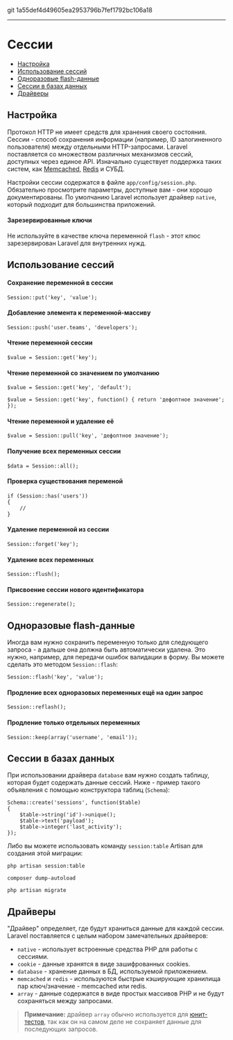git 1a55def4d49605ea2953796b7fef1792bc106a18

---

# Сессии

- [Настройка](#configuration)
- [Использование сессий](#session-usage)
- [Одноразовые flash-данные](#flash-data)
- [Сессии в базах данных](#database-sessions)
- [Драйверы](#session-drivers)

<a name="configuration"></a>
## Настройка

Протокол HTTP не имеет средств для хранения своего состояния. Сессии - способ сохранения информации (например, ID залогиненного пользователя) между отдельными HTTP-запросами. Laravel поставляется со множеством различных механизмов сессий, доступных через единое API. Изначально существует поддержка таких систем, как [Memcached](http://memcached.org), [Redis](http://redis.io) и СУБД.

Настройки сессии содержатся в файле `app/config/session.php`. Обязательно просмотрите параметры, доступные вам - они хорошо документированы. По умолчанию Laravel использует драйвер `native`, который подходит для большинства приложений.

#### Зарезервированные ключи

Не используйте в качестве ключа переменной `flash` - этот клюс зарезервирован Laravel для внутренних нужд.

<a name="session-usage"></a>
## Использование сессий

#### Сохранение переменной в сессии

	Session::put('key', 'value');

#### Добавление элемента к переменной-массиву

	Session::push('user.teams', 'developers');

#### Чтение переменной сессии

	$value = Session::get('key');

#### Чтение переменной со значением по умолчанию

	$value = Session::get('key', 'default');

	$value = Session::get('key', function() { return 'дефолтное значение'; });

#### Чтение переменной и удаление её

	$value = Session::pull('key', 'дефолтное значение');

#### Получение всех переменных сессии

	$data = Session::all();

#### Проверка существования переменой

	if (Session::has('users'))
	{
		//
	}

#### Удаление переменной из сессии

	Session::forget('key');

#### Удаление всех переменных

	Session::flush();

#### Присвоение сессии нового идентификатора

	Session::regenerate();

<a name="flash-data"></a>
## Одноразовые flash-данные

Иногда вам нужно сохранить переменную только для следующего запроса - а дальше она должна быть автоматически удалена. Это нужно, например, для передачи ошибок валидации в форму. Вы можете сделать это методом `Session::flash`:

	Session::flash('key', 'value');

#### Продление всех одноразовых переменных ещё на один запрос

	Session::reflash();

#### Продление только отдельных переменных

	Session::keep(array('username', 'email'));

<a name="database-sessions"></a>
## Сессии в базах данных

При использовании драйвера `database` вам нужно создать таблицу, которая будет содержать данные сессий. Ниже - пример такого объявления с помощью конструктора таблиц (`Schema`):

	Schema::create('sessions', function($table)
	{
		$table->string('id')->unique();
		$table->text('payload');
		$table->integer('last_activity');
	});

Либо вы можете использовать команду `session:table` Artisan для создания этой миграции:

	php artisan session:table

	composer dump-autoload

	php artisan migrate
	
<a name="session-drivers"></a>
## Драйверы

"Драйвер" определяет, где будут храниться данные для каждой сессии. Laravel поставляется с целым набором замечательных драйверов:

- `native` - использует встроенные средства PHP для работы с сессиями.
- `cookie` - данные хранятся в виде зашифрованных cookies.
- `database` -  хранение данных в БД, используемой приложением.
- `memcached` и `redis` - используются быстрые кэширующие хранилища пар ключ/значение - memcached или redis.
- `array` - данные содержатся в виде простых массивов PHP и не будут сохраняться между запросами.

> **Примечание:** драйвер `array` обычно используется для [юнит-тестов](/docs/testing), так как он на самом деле не сохраняет данные для последующих запросов.